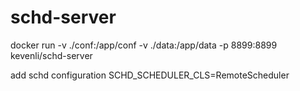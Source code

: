 # schd-server

docker run -v ./conf:/app/conf -v ./data:/app/data -p 8899:8899 kevenli/schd-server




add schd configuration 
SCHD_SCHEDULER_CLS=RemoteScheduler